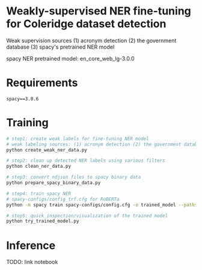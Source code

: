 # Weakly-supervised NER fine-tuning for Coleridge dataset detection

Weak supervision sources
(1) acronym detection (2) the government database (3) spacy's pretrained NER model

spacy NER pretrained model: en_core_web_lg-3.0.0

# Requirements

```
spacy==3.0.6
```

# Training

```sh
# step1: create weak labels for fine-tuning NER model
# weak labeling sources: (1) acronym detection (2) the government database (3) spacy's pretrained NER model
python create_weak_ner_data.py

# step2: clean up detected NER labels using various filters
python clean_ner_data.py

# step3: convert ndjson files to spacy binary data
python prepare_spacy_binary_data.py

# step4: train spacy NER
# spacy-configs/config_trf.cfg for RoBERTa
python -m spacy train spacy-configs/config.cfg -o trained_model --paths.train ./train.spacy --paths.dev ./dev.spacy --training.patience 1000  --gpu-id 0 --verbose

# step5: quick inspection/visualization of the trained model
python try_trained_model.py
```

# Inference

TODO: link notebook

